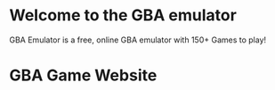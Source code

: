 # Welcome to the GBA emulator

GBA Emulator is a free, online GBA emulator with 150+ Games to play!

# GBA Game Website

